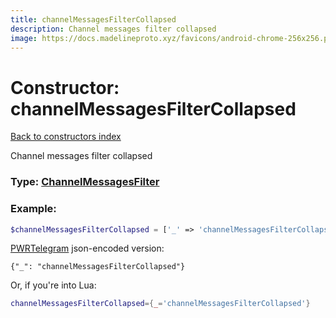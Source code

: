 ```yaml
---
title: channelMessagesFilterCollapsed
description: Channel messages filter collapsed
image: https://docs.madelineproto.xyz/favicons/android-chrome-256x256.png
---
```

# Constructor: channelMessagesFilterCollapsed  
[Back to constructors index](index.md)



Channel messages filter collapsed




### Type: [ChannelMessagesFilter](../types/ChannelMessagesFilter.md)


### Example:

```php
$channelMessagesFilterCollapsed = ['_' => 'channelMessagesFilterCollapsed'];
```  

[PWRTelegram](https://pwrtelegram.xyz) json-encoded version:

```
{"_": "channelMessagesFilterCollapsed"}
```


Or, if you're into Lua:

```lua
channelMessagesFilterCollapsed={_='channelMessagesFilterCollapsed'}

```



